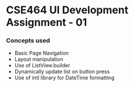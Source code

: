 # CSE464 UI Development Assignment - 01

### Concepts used
- Basic Page Navigation
- Layout manipulation
- Use of ListView.builder
- Dynamically update list on button press
- Use of intl library for DateTime formatting
